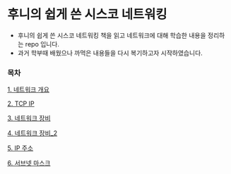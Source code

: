 # 후니의 쉽게 쓴 시스코 네트워킹
* 후니의 쉽게 쓴 시스코 네트워킹 책을 읽고 네트워크에 대해 학습한 내용을 정리하는 repo 입니다.
* 과거 학부때 배웠으나 까먹은 내용들을 다시 복기하고자 시작하였습니다.

### 목차
[1. 네트워크 개요](https://github.com/JisooOh94/study/blob/master/%EB%84%A4%ED%8A%B8%EC%9B%8C%ED%81%AC/1.%20%EB%84%A4%ED%8A%B8%EC%9B%8C%ED%81%AC%20%EA%B0%9C%EC%9A%94.md)

[2. TCP IP](https://github.com/JisooOh94/study/blob/master/%EB%84%A4%ED%8A%B8%EC%9B%8C%ED%81%AC/2.%20TCP%20IP.md)

[3. 네트워크 장비](https://github.com/JisooOh94/study/blob/master/%EB%84%A4%ED%8A%B8%EC%9B%8C%ED%81%AC/3.%20%EB%84%A4%ED%8A%B8%EC%9B%8C%ED%81%AC%20%EC%9E%A5%EB%B9%84.md)

[4. 네트워크 장비_2](https://github.com/JisooOh94/study/blob/master/%EB%84%A4%ED%8A%B8%EC%9B%8C%ED%81%AC/4.%20%EB%84%A4%ED%8A%B8%EC%9B%8C%ED%81%AC%20%EC%9E%A5%EB%B9%84_2.md)

[5. IP 주소](https://github.com/JisooOh94/study/blob/master/%EB%84%A4%ED%8A%B8%EC%9B%8C%ED%81%AC/5.%20IP%20%EC%A3%BC%EC%86%8C.md)

[6. 서브넷 마스크](https://github.com/JisooOh94/study/blob/master/%EB%84%A4%ED%8A%B8%EC%9B%8C%ED%81%AC/6.%20%EC%84%9C%EB%B8%8C%EB%84%B7%EB%A7%88%EC%8A%A4%ED%81%AC.md)